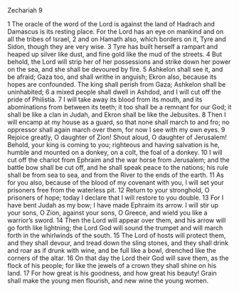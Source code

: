 Zechariah 9

1	The oracle of the word of the Lord is against the land of Hadrach and Damascus is its resting place. For the Lord has an eye on mankind and on all the tribes of Israel,
2	and on Hamath also, which borders on it, Tyre and Sidon, though they are very wise.
3	Tyre has built herself a rampart and heaped up silver like dust, and fine gold like the mud of the streets.
4	But behold, the Lord will strip her of her possessions and strike down her power on the sea, and she shall be devoured by fire.
5	Ashkelon shall see it, and be afraid; Gaza too, and shall writhe in anguish; Ekron also, because its hopes are confounded. The king shall perish from Gaza; Ashkelon shall be uninhabited;
6	a mixed people shall dwell in Ashdod, and I will cut off the pride of Philistia.
7	I will take away its blood from its mouth, and its abominations from between its teeth; it too shall be a remnant for our God; it shall be like a clan in Judah, and Ekron shall be like the Jebusites.
8	Then I will encamp at my house as a guard, so that none shall march to and fro; no oppressor shall again march over them, for now I see with my own eyes.
9	Rejoice greatly, O daughter of Zion! Shout aloud, O daughter of Jerusalem! Behold, your king is coming to you; righteous and having salvation is he, humble and mounted on a donkey, on a colt, the foal of a donkey.
10	I will cut off the chariot from Ephraim and the war horse from Jerusalem; and the battle bow shall be cut off, and he shall speak peace to the nations; his rule shall be from sea to sea, and from the River to the ends of the earth.
11	As for you also, because of the blood of my covenant with you, I will set your prisoners free from the waterless pit.
12	Return to your stronghold, O prisoners of hope; today I declare that I will restore to you double.
13	For I have bent Judah as my bow; I have made Ephraim its arrow. I will stir up your sons, O Zion, against your sons, O Greece, and wield you like a warrior’s sword.
14	Then the Lord will appear over them, and his arrow will go forth like lightning; the Lord God will sound the trumpet and will march forth in the whirlwinds of the south.
15	The Lord of hosts will protect them, and they shall devour, and tread down the sling stones, and they shall drink and roar as if drunk with wine, and be full like a bowl, drenched like the corners of the altar.
16	On that day the Lord their God will save them, as the flock of his people; for like the jewels of a crown they shall shine on his land.
17	For how great is his goodness, and how great his beauty! Grain shall make the young men flourish, and new wine the young women.

